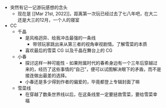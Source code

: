 - 突然有记一记游玩感想的念头
	- 现在是 [[Mar 21st, 2022]]，距离第一次玩已经过去了七八年吧，在大二还是大三的12月，一个人的寝室
- CC
	- 千晶
		- 是风格迥异、给我冲击最强的一条线
			- 带领玩家跳出来从第三者的视角审视剧情。了解雪菜的本质
		- 喜欢最后的雪菜 CG 以及千晶在舞台上的 CG
	- 小春
		- 探讨这样一种可能性 - 如果附属时代的春希身边有一个三年后穿越过来的，经历了这些事情的“自己”，便可以试图解决眼下的矛盾，而不是接连做出最差的选择。
		- 小春还是多少得到作者的偏爱的，毕竟都登上专辑封面了嘛
	- 雪菜线
		- 在穿越了数条世界线以后，在这条线里一定要拯救雪菜，要给雪菜幸福
